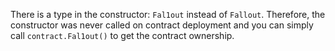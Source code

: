 There is a type in the constructor: `Fal1out` instead of `Fallout`.
Therefore, the constructor was never called on contract deployment
and you can simply call `contract.Fal1out()` to get the contract
ownership.